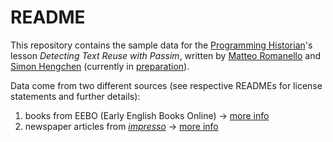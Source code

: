 # README

This repository contains the sample data for the [Programming Historian](https://programminghistorian.org/)'s lesson *Detecting Text Reuse with Passim*, written by [Matteo Romanello](https://github.com/mromanello) and [Simon Hengchen](http://github.com/faustusdotbe) (currently in [preparation](https://github.com/programminghistorian/ph-submissions/issues/294)). 

Data come from two different sources (see respective READMEs for license statements and further details):

1. books from EEBO (Early English Books Online) → [more info](eebo/README.md)
2. newspaper articles from [*impresso*](https://impresso-project.ch/) → [more info](impresso/README.md)  

